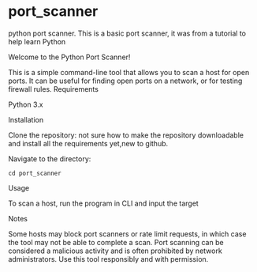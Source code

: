 # port_scanner
python port scanner.
This is a basic port scanner, it was from a tutorial to help learn Python

Welcome to the Python Port Scanner!

This is a simple command-line tool that allows you to scan a host for open ports. It can be useful for finding open ports on a network, or for testing firewall rules.
Requirements

Python 3.x

Installation

Clone the repository:
not sure how to make the repository downloadable and install all the requirements yet,new to github. 

    

Navigate to the directory:

    cd port_scanner

Usage

To scan a host, run the program in CLI and input the target


Notes

Some hosts may block port scanners or rate limit requests, in which case the tool may not be able to complete a scan.
Port scanning can be considered a malicious activity and is often prohibited by network administrators. Use this tool responsibly and with permission.
